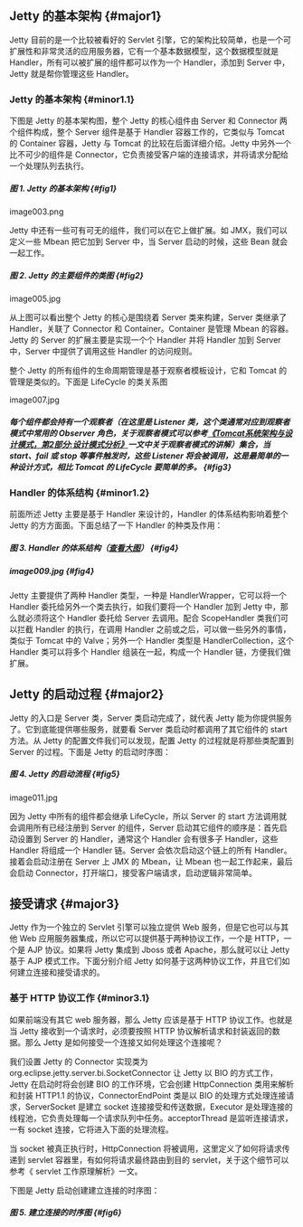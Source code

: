 ## Jetty 的基本架构 {#major1}

Jetty 目前的是一个比较被看好的 Servlet 引擎，它的架构比较简单，也是一个可扩展性和非常灵活的应用服务器，它有一个基本数据模型，这个数据模型就是 Handler，所有可以被扩展的组件都可以作为一个 Handler，添加到 Server 中，Jetty 就是帮你管理这些 Handler。

### Jetty 的基本架构 {#minor1.1}

下图是 Jetty 的基本架构图，整个 Jetty 的核心组件由 Server 和 Connector 两个组件构成，整个 Server 组件是基于 Handler 容器工作的，它类似与 Tomcat 的 Container 容器，Jetty 与 Tomcat 的比较在后面详细介绍。Jetty 中另外一个比不可少的组件是 Connector，它负责接受客户端的连接请求，并将请求分配给一个处理队列去执行。

##### 图 1. Jetty 的基本架构 {#fig1}

image003.png

Jetty 中还有一些可有可无的组件，我们可以在它上做扩展。如 JMX，我们可以定义一些 Mbean 把它加到 Server 中，当 Server 启动的时候，这些 Bean 就会一起工作。

##### 图 2. Jetty 的主要组件的类图 {#fig2}

image005.jpg

从上图可以看出整个 Jetty 的核心是围绕着 Server 类来构建，Server 类继承了 Handler，关联了 Connector 和 Container。Container 是管理 Mbean 的容器。Jetty 的 Server 的扩展主要是实现一个个 Handler 并将 Handler 加到 Server 中，Server 中提供了调用这些 Handler 的访问规则。

整个 Jetty 的所有组件的生命周期管理是基于观察者模板设计，它和 Tomcat 的管理是类似的。下面是 LifeCycle 的类关系图

image007.jpg

##### 每个组件都会持有一个观察者（在这里是 Listener 类，这个类通常对应到观察者模式中常用的 Observer 角色，关于观察者模式可以参考[《](http://www.ibm.com/developerworks/cn/java/j-lo-tomcat2/index.html)[Tomcat](http://www.ibm.com/developerworks/cn/java/j-lo-tomcat2/index.html)[系统架构与设计模式，第](http://www.ibm.com/developerworks/cn/java/j-lo-tomcat2/index.html)[2](http://www.ibm.com/developerworks/cn/java/j-lo-tomcat2/index.html)[部分](http://www.ibm.com/developerworks/cn/java/j-lo-tomcat2/index.html)[:](http://www.ibm.com/developerworks/cn/java/j-lo-tomcat2/index.html)[设计模式分析》](http://www.ibm.com/developerworks/cn/java/j-lo-tomcat2/index.html)一文中关于观察者模式的讲解）集合，当 start、fail 或 stop 等事件触发时，这些 Listener 将会被调用，这是最简单的一种设计方式，相比 Tomcat 的 LifeCycle 要简单的多。 {#fig3}

### Handler 的体系结构 {#minor1.2}

前面所述 Jetty 主要是基于 Handler 来设计的，Handler 的体系结构影响着整个 Jetty 的方方面面。下面总结了一下 Handler 的种类及作用：

##### 图 3. Handler 的体系结构（[查看大图](https://www.ibm.com/developerworks/cn/java/j-lo-jetty/image008.png)） {#fig4}

##### image009.jpg {#fig4}

Jetty 主要提供了两种 Handler 类型，一种是 HandlerWrapper，它可以将一个 Handler 委托给另外一个类去执行，如我们要将一个 Handler 加到 Jetty 中，那么就必须将这个 Handler 委托给 Server 去调用。配合 ScopeHandler 类我们可以拦截 Handler 的执行，在调用 Handler 之前或之后，可以做一些另外的事情，类似于 Tomcat 中的 Valve；另外一个 Handler 类型是 HandlerCollection，这个 Handler 类可以将多个 Handler 组装在一起，构成一个 Handler 链，方便我们做扩展。

## Jetty 的启动过程 {#major2}

Jetty 的入口是 Server 类，Server 类启动完成了，就代表 Jetty 能为你提供服务了。它到底能提供哪些服务，就要看 Server 类启动时都调用了其它组件的 start 方法。从 Jetty 的配置文件我们可以发现，配置 Jetty 的过程就是将那些类配置到 Server 的过程。下面是 Jetty 的启动时序图：

##### 图 4. Jetty 的启动流程 {#fig5}

image011.jpg

因为 Jetty 中所有的组件都会继承 LifeCycle，所以 Server 的 start 方法调用就会调用所有已经注册到 Server 的组件，Server 启动其它组件的顺序是：首先启动设置到 Server 的 Handler，通常这个 Handler 会有很多子 Handler，这些 Handler 将组成一个 Handler 链。Server 会依次启动这个链上的所有 Handler。接着会启动注册在 Server 上 JMX 的 Mbean，让 Mbean 也一起工作起来，最后会启动 Connector，打开端口，接受客户端请求，启动逻辑非常简单。

## 接受请求 {#major3}

Jetty 作为一个独立的 Servlet 引擎可以独立提供 Web 服务，但是它也可以与其他 Web 应用服务器集成，所以它可以提供基于两种协议工作，一个是 HTTP，一个是 AJP 协议。如果将 Jetty 集成到 Jboss 或者 Apache，那么就可以让 Jetty 基于 AJP 模式工作。下面分别介绍 Jetty 如何基于这两种协议工作，并且它们如何建立连接和接受请求的。

### 基于 HTTP 协议工作 {#minor3.1}

如果前端没有其它 web 服务器，那么 Jetty 应该是基于 HTTP 协议工作。也就是当 Jetty 接收到一个请求时，必须要按照 HTTP 协议解析请求和封装返回的数据。那么 Jetty 是如何接受一个连接又如何处理这个连接呢？

我们设置 Jetty 的 Connector 实现类为 org.eclipse.jetty.server.bi.SocketConnector 让 Jetty 以 BIO 的方式工作，Jetty 在启动时将会创建 BIO 的工作环境，它会创建 HttpConnection 类用来解析和封装 HTTP1.1 的协议，ConnectorEndPoint 类是以 BIO 的处理方式处理连接请求，ServerSocket 是建立 socket 连接接受和传送数据，Executor 是处理连接的线程池，它负责处理每一个请求队列中任务。acceptorThread 是监听连接请求，一有 socket 连接，它将进入下面的处理流程。

当 socket 被真正执行时，HttpConnection 将被调用，这里定义了如何将请求传递到 servlet 容器里，有如何将请求最终路由到目的 servlet，关于这个细节可以参考《 servlet 工作原理解析》一文。

下图是 Jetty 启动创建建立连接的时序图：

##### 图 5. 建立连接的时序图 {#fig6}



